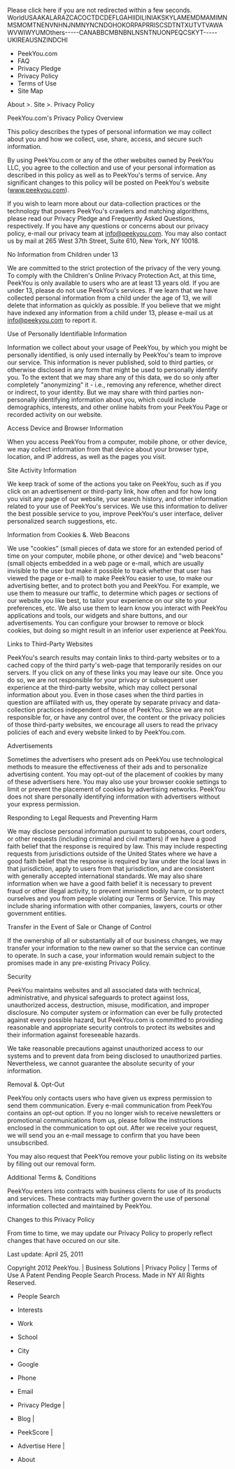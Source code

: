 Please click here if you are not redirected within a few seconds. WorldUSAAKALARAZCACOCTDCDEFLGAHIIDILINIAKSKYLAMEMDMAMIMNMSMOMTNENVNHNJNMNYNCNDOHOKORPAPRRISCSDTNTXUTVTVAWAWVWIWYUMOthers-----CANABBCMBNBNLNSNTNUONPEQCSKYT-----UKIREAUSNZINDCHI

*   PeekYou.com
*   FAQ
*   Privacy Pledge
*   Privacy Policy
*   Terms of Use
*   Site Map

About >. Site >. Privacy Policy

PeekYou.com's Privacy Policy Overview

This policy describes the types of personal information we may collect about you and how we collect, use, share, access, and secure such information.

By using PeekYou.com or any of the other websites owned by PeekYou LLC, you agree to the collection and use of your personal information as described in this policy as well as to PeekYou's terms of service. Any significant changes to this policy will be posted on PeekYou's website (www.peekyou.com).

If you wish to learn more about our data-collection practices or the technology that powers PeekYou's crawlers and matching algorithms, please read our Privacy Pledge and Frequently Asked Questions, respectively. If you have any questions or concerns about our privacy policy, e-mail our privacy team at info@peekyou.com. You may also contact us by mail at 265 West 37th Street, Suite 610, New York, NY 10018.

No Information from Children under 13

We are committed to the strict protection of the privacy of the very young. To comply with the Children's Online Privacy Protection Act, at this time, PeekYou is only available to users who are at least 13 years old. If you are under 13, please do not use PeekYou's services. If we learn that we have collected personal information from a child under the age of 13, we will delete that information as quickly as possible. If you believe that we might have indexed any information from a child under 13, please e-mail us at info@peekyou.com to report it.

Use of Personally Identifiable Information

Information we collect about your usage of PeekYou, by which you might be personally identified, is only used internally by PeekYou's team to improve our service. This information is never published, sold to third parties, or otherwise disclosed in any form that might be used to personally identify you. To the extent that we may share any of this data, we do so only after completely "anonymizing" it - i.e., removing any reference, whether direct or indirect, to your identity. But we may share with third parties non-personally identifying information about you, which could include demographics, interests, and other online habits from your PeekYou Page or recorded activity on our website.

Access Device and Browser Information

When you access PeekYou from a computer, mobile phone, or other device, we may collect information from that device about your browser type, location, and IP address, as well as the pages you visit.

Site Activity Information

We keep track of some of the actions you take on PeekYou, such as if you click on an advertisement or third-party link, how often and for how long you visit any page of our website, your search history, and other information related to your use of PeekYou's services. We use this information to deliver the best possible service to you, improve PeekYou's user interface, deliver personalized search suggestions, etc.

Information from Cookies &. Web Beacons

We use "cookies" (small pieces of data we store for an extended period of time on your computer, mobile phone, or other device) and "web beacons" (small objects embedded in a web page or e-mail, which are usually invisible to the user but make it possible to track whether that user has viewed the page or e-mail) to make PeekYou easier to use, to make our advertising better, and to protect both you and PeekYou. For example, we use them to measure our traffic, to determine which pages or sections of our website you like best, to tailor your experience on our site to your preferences, etc. We also use them to learn know you interact with PeekYou applications and tools, our widgets and share buttons, and our advertisements. You can configure your browser to remove or block cookies, but doing so might result in an inferior user experience at PeekYou.

Links to Third-Party Websites

PeekYou's search results may contain links to third-party websites or to a cached copy of the third party's web-page that temporarily resides on our servers. If you click on any of these links you may leave our site. Once you do so, we are not responsible for your privacy or subsequent user experience at the third-party website, which may collect personal information about you. Even in those cases when the third parties in question are affiliated with us, they operate by separate privacy and data-collection practices independent of those of PeekYou. Since we are not responsible for, or have any control over, the content or the privacy policies of those third-party websites, we encourage all users to read the privacy policies of each and every website linked to by PeekYou.com.

Advertisements

Sometimes the advertisers who present ads on PeekYou use technological methods to measure the effectiveness of their ads and to personalize advertising content. You may opt-out of the placement of cookies by many of these advertisers here. You may also use your browser cookie settings to limit or prevent the placement of cookies by advertising networks. PeekYou does not share personally identifying information with advertisers without your express permission.

Responding to Legal Requests and Preventing Harm

We may disclose personal information pursuant to subpoenas, court orders, or other requests (including criminal and civil matters) if we have a good faith belief that the response is required by law. This may include respecting requests from jurisdictions outside of the United States where we have a good faith belief that the response is required by law under the local laws in that jurisdiction, apply to users from that jurisdiction, and are consistent with generally accepted international standards. We may also share information when we have a good faith belief it is necessary to prevent fraud or other illegal activity, to prevent imminent bodily harm, or to protect ourselves and you from people violating our Terms or Service. This may include sharing information with other companies, lawyers, courts or other government entities.

Transfer in the Event of Sale or Change of Control

If the ownership of all or substantially all of our business changes, we may transfer your information to the new owner so that the service can continue to operate. In such a case, your information would remain subject to the promises made in any pre-existing Privacy Policy.

Security

PeekYou maintains websites and all associated data with technical, administrative, and physical safeguards to protect against loss, unauthorized access, destruction, misuse, modification, and improper disclosure. No computer system or information can ever be fully protected against every possible hazard, but PeekYou.com is committed to providing reasonable and appropriate security controls to protect its websites and their information against foreseeable hazards.

We take reasonable precautions against unauthorized access to our systems and to prevent data from being disclosed to unauthorized parties. Nevertheless, we cannot guarantee the absolute security of your information.

Removal &. Opt-Out

PeekYou only contacts users who have given us express permission to send them communication. Every e-mail communication from PeekYou contains an opt-out option. If you no longer wish to receive newsletters or promotional communications from us, please follow the instructions enclosed in the communication to opt out. After we receive your request, we will send you an e-mail message to confirm that you have been unsubscribed.

You may also request that PeekYou remove your public listing on its website by filling out our removal form.

Additional Terms &. Conditions

PeekYou enters into contracts with business clients for use of its products and services. These contracts may further govern the use of personal information collected and maintained by PeekYou.

Changes to this Privacy Policy

From time to time, we may update our Privacy Policy to properly reflect changes that have occured on our site.

Last update: April 25, 2011

Copyright 2012 PeekYou. | Business Solutions | Privacy Policy | Terms of Use A Patent Pending People Search Process. Made in NY All Rights Reserved.

*   People Search
*   Interests
*   Work
*   School
*   City
*   Google
*   Phone
*   Email

*   Privacy Pledge |
*   Blog |
*   PeekScore |
*   Advertise Here |
*   About